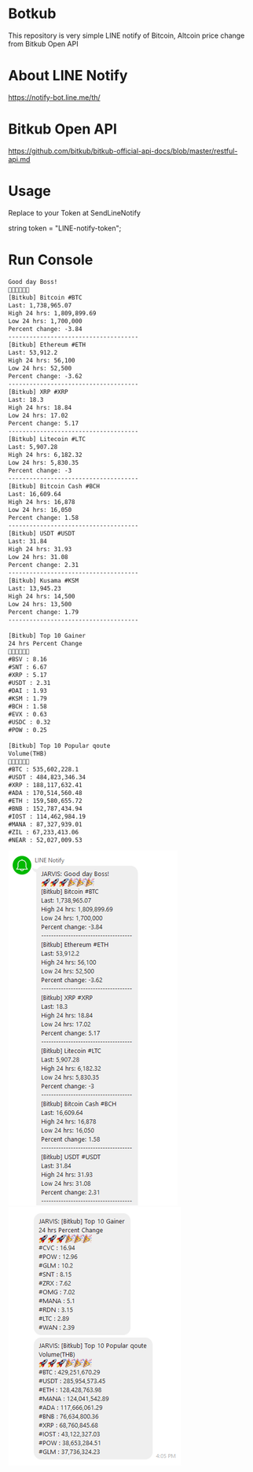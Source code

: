 # Botkub
This repository is very simple LINE notify of Bitcoin, Altcoin price change from Bitkub Open API

# About LINE Notify
https://notify-bot.line.me/th/

# Bitkub Open API
https://github.com/bitkub/bitkub-official-api-docs/blob/master/restful-api.md

# Usage
Replace to your Token at SendLineNotify

string token = "LINE-notify-token";

# Run Console
```
Good day Boss!
🚀🚀🚀🎉🎉🎉
[Bitkub] Bitcoin #BTC
Last: 1,738,965.07
High 24 hrs: 1,809,899.69
Low 24 hrs: 1,700,000
Percent change: -3.84
-------------------------------------
[Bitkub] Ethereum #ETH
Last: 53,912.2
High 24 hrs: 56,100
Low 24 hrs: 52,500
Percent change: -3.62
-------------------------------------
[Bitkub] XRP #XRP
Last: 18.3
High 24 hrs: 18.84
Low 24 hrs: 17.02
Percent change: 5.17
-------------------------------------
[Bitkub] Litecoin #LTC
Last: 5,907.28
High 24 hrs: 6,182.32
Low 24 hrs: 5,830.35
Percent change: -3
-------------------------------------
[Bitkub] Bitcoin Cash #BCH
Last: 16,609.64
High 24 hrs: 16,878
Low 24 hrs: 16,050
Percent change: 1.58
-------------------------------------
[Bitkub] USDT #USDT
Last: 31.84
High 24 hrs: 31.93
Low 24 hrs: 31.08
Percent change: 2.31
-------------------------------------
[Bitkub] Kusama #KSM
Last: 13,945.23
High 24 hrs: 14,500
Low 24 hrs: 13,500
Percent change: 1.79
-------------------------------------

[Bitkub] Top 10 Gainer
24 hrs Percent Change
🚀🚀🚀🎉🎉🎉
#BSV : 8.16
#SNT : 6.67
#XRP : 5.17
#USDT : 2.31
#DAI : 1.93
#KSM : 1.79
#BCH : 1.58
#EVX : 0.63
#USDC : 0.32
#POW : 0.25

[Bitkub] Top 10 Popular qoute
Volume(THB)
🚀🚀🚀🎉🎉🎉
#BTC : 535,602,228.1
#USDT : 484,823,346.34
#XRP : 188,117,632.41
#ADA : 170,514,560.48
#ETH : 159,580,655.72
#BNB : 152,787,434.94
#IOST : 114,462,984.19
#MANA : 87,327,939.01
#ZIL : 67,233,413.06
#NEAR : 52,027,009.53
```

<img src="https://github.com/zhamppx97/Botkub/blob/main/1.png">
<img src="https://github.com/zhamppx97/Botkub/blob/main/2.png">
